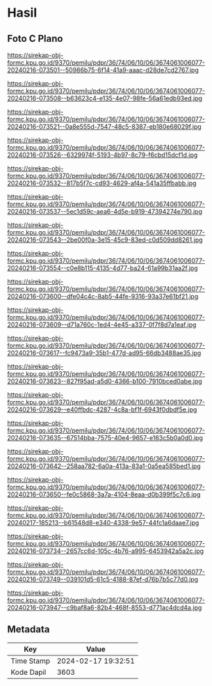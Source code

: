 # Hasil

## Foto C Plano

https://sirekap-obj-formc.kpu.go.id/9370/pemilu/pdpr/36/74/06/10/06/3674061006077-20240216-073501--50986b75-6f14-41a9-aaac-d28de7cd2767.jpg

https://sirekap-obj-formc.kpu.go.id/9370/pemilu/pdpr/36/74/06/10/06/3674061006077-20240216-073508--b63623c4-e135-4e07-98fe-56a61edb93ed.jpg

https://sirekap-obj-formc.kpu.go.id/9370/pemilu/pdpr/36/74/06/10/06/3674061006077-20240216-073521--0a8e555d-7547-48c5-8387-eb180e68029f.jpg

https://sirekap-obj-formc.kpu.go.id/9370/pemilu/pdpr/36/74/06/10/06/3674061006077-20240216-073526--6329974f-5193-4b97-8c79-f6cbd15dcf1d.jpg

https://sirekap-obj-formc.kpu.go.id/9370/pemilu/pdpr/36/74/06/10/06/3674061006077-20240216-073532--817b5f7c-cd93-4629-af4a-541a35ffbabb.jpg

https://sirekap-obj-formc.kpu.go.id/9370/pemilu/pdpr/36/74/06/10/06/3674061006077-20240216-073537--5ec1d59c-aea6-4d5e-b919-47394274e790.jpg

https://sirekap-obj-formc.kpu.go.id/9370/pemilu/pdpr/36/74/06/10/06/3674061006077-20240216-073543--2be00f0a-3e15-45c9-83ed-c0d509dd8261.jpg

https://sirekap-obj-formc.kpu.go.id/9370/pemilu/pdpr/36/74/06/10/06/3674061006077-20240216-073554--c0e8b115-4135-4d77-ba24-61a99b31aa2f.jpg

https://sirekap-obj-formc.kpu.go.id/9370/pemilu/pdpr/36/74/06/10/06/3674061006077-20240216-073600--dfe04c4c-8ab5-44fe-9316-93a37e61bf21.jpg

https://sirekap-obj-formc.kpu.go.id/9370/pemilu/pdpr/36/74/06/10/06/3674061006077-20240216-073609--d71a760c-1ed4-4e45-a337-0f7f8d7a1eaf.jpg

https://sirekap-obj-formc.kpu.go.id/9370/pemilu/pdpr/36/74/06/10/06/3674061006077-20240216-073617--fc9473a9-35b1-477d-ad95-66db3488ae35.jpg

https://sirekap-obj-formc.kpu.go.id/9370/pemilu/pdpr/36/74/06/10/06/3674061006077-20240216-073623--827f95ad-a5d0-4366-b100-7910bced0abe.jpg

https://sirekap-obj-formc.kpu.go.id/9370/pemilu/pdpr/36/74/06/10/06/3674061006077-20240216-073629--e40ffbdc-4287-4c8a-bf1f-6943f0dbdf5e.jpg

https://sirekap-obj-formc.kpu.go.id/9370/pemilu/pdpr/36/74/06/10/06/3674061006077-20240216-073635--67514bba-7575-40e4-9657-e163c5b0a0d0.jpg

https://sirekap-obj-formc.kpu.go.id/9370/pemilu/pdpr/36/74/06/10/06/3674061006077-20240216-073642--258aa782-6a0a-413a-83a1-0a5ea585bed1.jpg

https://sirekap-obj-formc.kpu.go.id/9370/pemilu/pdpr/36/74/06/10/06/3674061006077-20240216-073650--fe0c5868-3a7a-4104-8eaa-d0b399f5c7c6.jpg

https://sirekap-obj-formc.kpu.go.id/9370/pemilu/pdpr/36/74/06/10/06/3674061006077-20240217-185213--b61548d8-e340-4338-9e57-44fc1a6daae7.jpg

https://sirekap-obj-formc.kpu.go.id/9370/pemilu/pdpr/36/74/06/10/06/3674061006077-20240216-073734--2657cc6d-105c-4b76-a995-6453942a5a2c.jpg

https://sirekap-obj-formc.kpu.go.id/9370/pemilu/pdpr/36/74/06/10/06/3674061006077-20240216-073749--039101d5-61c5-4188-87ef-d76b7b5c77d0.jpg

https://sirekap-obj-formc.kpu.go.id/9370/pemilu/pdpr/36/74/06/10/06/3674061006077-20240216-073947--c9baf8a6-82b4-468f-8553-d771ac4dcd4a.jpg


## Metadata

| Key        | Value               |
| ---------- | ------------------- |
| Time Stamp | 2024-02-17 19:32:51 |
| Kode Dapil | 3603                |



